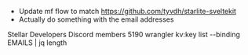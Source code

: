 - Update mf flow to match https://github.com/tyvdh/starlite-sveltekit
- Actually do something with the email addresses

Stellar Developers Discord members 5190
wrangler kv:key list --binding EMAILS | jq length